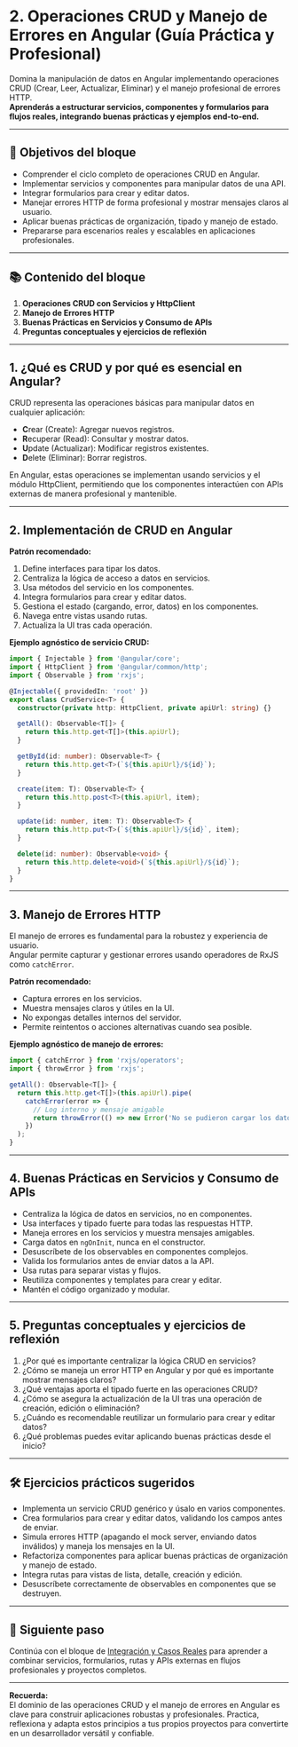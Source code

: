 # 2. Operaciones CRUD y Manejo de Errores en Angular (Guía Práctica y Profesional)

Domina la manipulación de datos en Angular implementando operaciones CRUD (Crear, Leer, Actualizar, Eliminar) y el manejo profesional de errores HTTP.  
**Aprenderás a estructurar servicios, componentes y formularios para flujos reales, integrando buenas prácticas y ejemplos end-to-end.**

---

## 🎯 Objetivos del bloque

- Comprender el ciclo completo de operaciones CRUD en Angular.
- Implementar servicios y componentes para manipular datos de una API.
- Integrar formularios para crear y editar datos.
- Manejar errores HTTP de forma profesional y mostrar mensajes claros al usuario.
- Aplicar buenas prácticas de organización, tipado y manejo de estado.
- Prepararse para escenarios reales y escalables en aplicaciones profesionales.

---

## 📚 Contenido del bloque

1. **Operaciones CRUD con Servicios y HttpClient**
2. **Manejo de Errores HTTP**
3. **Buenas Prácticas en Servicios y Consumo de APIs**
4. **Preguntas conceptuales y ejercicios de reflexión**

---

## 1. ¿Qué es CRUD y por qué es esencial en Angular?

CRUD representa las operaciones básicas para manipular datos en cualquier aplicación:

- **C**rear (Create): Agregar nuevos registros.
- **R**ecuperar (Read): Consultar y mostrar datos.
- **U**pdate (Actualizar): Modificar registros existentes.
- **D**elete (Eliminar): Borrar registros.

En Angular, estas operaciones se implementan usando servicios y el módulo HttpClient, permitiendo que los componentes interactúen con APIs externas de manera profesional y mantenible.

---

## 2. Implementación de CRUD en Angular

**Patrón recomendado:**

1. Define interfaces para tipar los datos.
2. Centraliza la lógica de acceso a datos en servicios.
3. Usa métodos del servicio en los componentes.
4. Integra formularios para crear y editar datos.
5. Gestiona el estado (cargando, error, datos) en los componentes.
6. Navega entre vistas usando rutas.
7. Actualiza la UI tras cada operación.

**Ejemplo agnóstico de servicio CRUD:**

```typescript
import { Injectable } from '@angular/core';
import { HttpClient } from '@angular/common/http';
import { Observable } from 'rxjs';

@Injectable({ providedIn: 'root' })
export class CrudService<T> {
  constructor(private http: HttpClient, private apiUrl: string) {}

  getAll(): Observable<T[]> {
    return this.http.get<T[]>(this.apiUrl);
  }

  getById(id: number): Observable<T> {
    return this.http.get<T>(`${this.apiUrl}/${id}`);
  }

  create(item: T): Observable<T> {
    return this.http.post<T>(this.apiUrl, item);
  }

  update(id: number, item: T): Observable<T> {
    return this.http.put<T>(`${this.apiUrl}/${id}`, item);
  }

  delete(id: number): Observable<void> {
    return this.http.delete<void>(`${this.apiUrl}/${id}`);
  }
}
```

---

## 3. Manejo de Errores HTTP

El manejo de errores es fundamental para la robustez y experiencia de usuario.  
Angular permite capturar y gestionar errores usando operadores de RxJS como `catchError`.

**Patrón recomendado:**

- Captura errores en los servicios.
- Muestra mensajes claros y útiles en la UI.
- No expongas detalles internos del servidor.
- Permite reintentos o acciones alternativas cuando sea posible.

**Ejemplo agnóstico de manejo de errores:**

```typescript
import { catchError } from 'rxjs/operators';
import { throwError } from 'rxjs';

getAll(): Observable<T[]> {
  return this.http.get<T[]>(this.apiUrl).pipe(
    catchError(error => {
      // Log interno y mensaje amigable
      return throwError(() => new Error('No se pudieron cargar los datos.'));
    })
  );
}
```

---

## 4. Buenas Prácticas en Servicios y Consumo de APIs

- Centraliza la lógica de datos en servicios, no en componentes.
- Usa interfaces y tipado fuerte para todas las respuestas HTTP.
- Maneja errores en los servicios y muestra mensajes amigables.
- Carga datos en `ngOnInit`, nunca en el constructor.
- Desuscríbete de los observables en componentes complejos.
- Valida los formularios antes de enviar datos a la API.
- Usa rutas para separar vistas y flujos.
- Reutiliza componentes y templates para crear y editar.
- Mantén el código organizado y modular.

---

## 5. Preguntas conceptuales y ejercicios de reflexión

1. ¿Por qué es importante centralizar la lógica CRUD en servicios?
2. ¿Cómo se maneja un error HTTP en Angular y por qué es importante mostrar mensajes claros?
3. ¿Qué ventajas aporta el tipado fuerte en las operaciones CRUD?
4. ¿Cómo se asegura la actualización de la UI tras una operación de creación, edición o eliminación?
5. ¿Cuándo es recomendable reutilizar un formulario para crear y editar datos?
6. ¿Qué problemas puedes evitar aplicando buenas prácticas desde el inicio?

---

## 🛠️ Ejercicios prácticos sugeridos

- Implementa un servicio CRUD genérico y úsalo en varios componentes.
- Crea formularios para crear y editar datos, validando los campos antes de enviar.
- Simula errores HTTP (apagando el mock server, enviando datos inválidos) y maneja los mensajes en la UI.
- Refactoriza componentes para aplicar buenas prácticas de organización y manejo de estado.
- Integra rutas para vistas de lista, detalle, creación y edición.
- Desuscríbete correctamente de observables en componentes que se destruyen.

---

## 🚀 Siguiente paso

Continúa con el bloque de [Integración y Casos Reales](../3-integracion/README.md) para aprender a combinar servicios, formularios, rutas y APIs externas en flujos profesionales y proyectos completos.

---

**Recuerda:**  
El dominio de las operaciones CRUD y el manejo de errores en Angular es clave para construir aplicaciones robustas y profesionales. Practica, reflexiona y adapta estos principios a tus propios proyectos para convertirte en un desarrollador versátil y confiable.

